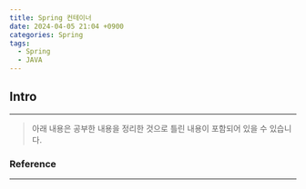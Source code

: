 ```yaml
---
title: Spring 컨테이너
date: 2024-04-05 21:04 +0900
categories: Spring
tags:
  - Spring
  - JAVA
---
```

## Intro
---
>아래 내용은 공부한 내용을 정리한 것으로 틀린 내용이 포함되어 있을 수 있습니다.  


### Reference
---
